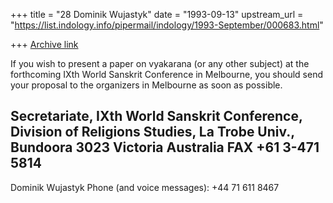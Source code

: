 +++
title = "28 Dominik Wujastyk"
date = "1993-09-13"
upstream_url = "https://list.indology.info/pipermail/indology/1993-September/000683.html"

+++
[Archive link](https://list.indology.info/pipermail/indology/1993-September/000683.html)


If you wish to present a paper on vyakarana (or any other subject) at the
forthcoming IXth World Sanskrit Conference in Melbourne, you should send
your proposal to the organizers in Melbourne as soon as possible.

Secretariate,
IXth World Sanskrit Conference,
Division of Religions Studies,
La Trobe Univ.,
Bundoora 3023
Victoria
Australia
FAX +61 3-471 5814
--
Dominik Wujastyk           Phone (and voice messages): +44 71 611 8467





